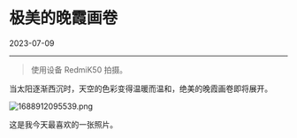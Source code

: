 # 极美的晚霞画卷

2023-07-09  


---


> 使用设备 RedmiK50 拍摄。

当太阳逐渐西沉时，天空的色彩变得温暖而温和，绝美的晚霞画卷即将展开。

![1688912095539.png](https://imgurl.zishu.me/images/2023/64aac0e2977cb.png)

这是我今天最喜欢的一张照片。
